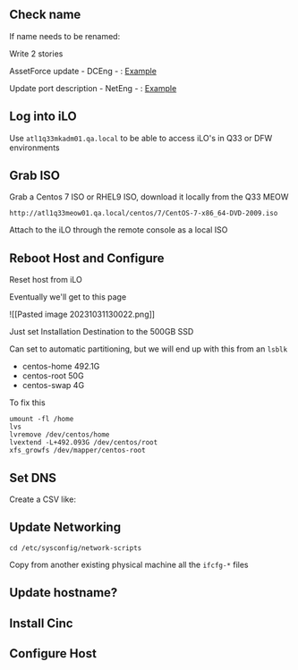 ## Check name

If name needs to be renamed:

Write 2 stories

AssetForce update - DCEng - : [Example](https://gus.lightning.force.com/lightning/r/ADM_Work__c/a07EE00001dHc3XYAS/view)

Update port description - NetEng - : [Example](https://gus.lightning.force.com/lightning/r/ADM_Work__c/a07EE00001dR2FXYA0/view)

## Log into iLO

Use `atl1q33mkadm01.qa.local` to be able to access iLO's in Q33 or DFW environments

## Grab ISO

Grab a Centos 7 ISO or RHEL9 ISO, download it locally from the Q33 MEOW

```
http://atl1q33meow01.qa.local/centos/7/CentOS-7-x86_64-DVD-2009.iso
```

Attach to the iLO through the remote console as a local ISO

## Reboot Host and Configure

Reset host from iLO

Eventually we'll get to this page

![[Pasted image 20231031130022.png]]

Just set Installation Destination to the 500GB SSD

Can set to automatic partitioning, but we will end up with this from an `lsblk`

- centos-home 492.1G
- centos-root 50G
- centos-swap 4G

To fix this

```shell
umount -fl /home
lvs
lvremove /dev/centos/home
lvextend -L+492.093G /dev/centos/root
xfs_growfs /dev/mapper/centos-root
```

## Set DNS

Create a CSV like:

## Update Networking

```
cd /etc/sysconfig/network-scripts
```

Copy from another existing physical machine all the `ifcfg-*` files

## Update hostname?

## Install Cinc

## Configure Host